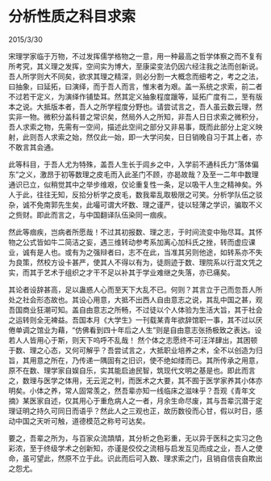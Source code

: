 # 分析性质之科目求索
2015/3/30

宋理学家临于万物，不过发挥儒学格物之一意，用一种最高之哲学体察之而不复有所考究，其义理之发挥，空间实为博大，至康梁变法仍因六经注我之法而创新说。吾人所学则大不同矣，欲求其理之精深，则必分割一大概念而细考之，考之之法，曰抽象，曰延拓，曰演绎，而于吾人而言，惟末者为艰。盖一系统之求索，前二者不过若干定义，为演绎作铺垫耳。然其定义抽象程度躐等，延拓广度有二，至有版本之说。大抵版本者，吾人之所学程度分野也。请尝试言之，吾人虽云数云理，然实非一物。微积分盖科普之常识矣，然局外人之所知，非吾人日日求索之微积分，吾人求索之物，先需有一空间，描述此空间之部分又非易事，既而此部分上定义映射，此则吾人求索之始，然仅此一始，即一大学问矣，日日销晚自习于其上者，亦不敢言其会通。

此等科目，于吾人尤为特殊，盖吾人生长于闾乡之中，入学前不通科氏力“落体偏东”之义，激昂于初等数理之皮毛而入此圣门不顾，亦曷故哉？及至一二年中数理通识已立，似稍觉其中之举步维艰，仅论重复性一条，足以吸干人生之精神矣。外人于此，往往无知，反拾分析学之皮毛，数我辈乱取极限之可笑。分析学队伍之驳杂，诚不免南郭先生矣，此嘬可谓大坏数、理之谨严，徒以轻薄之学识，骗取不义之赀财。即此而言之，与中国翻译队伍染同一痼疾。

然此等痼疾，岂病者所愿哉！不过其初报数、理之志，于时间流变中殆尽耳。其怀物之公式皆如牛二简洁之妄，遇三维转动参考系加离心加科氏之挫，转而虚应课业，诚有是人也。或有为之强辩者曰，志不在此，当准其另则他途，如转系亦不失为良策，然校方设卡甚严，使其人不得以有为，徒厕迹于数、理院系以行混文凭之实，而其于艺术于组织之才干不足以补其于学业难继之失落，亦已痛矣。

其论者设辞甚高，足以蛊惑人心而至天下大乱不已。何则？其言立于己而忽吾人所处之社会形态故也。其设心用意，大抵不出西人自由意志之说，其乱中国之甚，观吾国商业狂潮可知。盖自由意志之所畅，不过徒以个人体验为生活大旨，其于社会之运转则全无裨益。吾国本月《大学生》一刊载某青年欲辞馆职一事，其不过以厌倦单调之馆业为藉，“仿佛看到四十年后之人生”则是自由意志张扬极致之表达。设若人人皆用心于斯，则天下呜呼不乱哉！
然个体之志愿终不可汪洋肆出，其困顿于数、理之心态，又何可解乎？吾尝试言之，大抵职业培养之术，全不以创造为归旨，其用意之所在，乃传递一隅固有之旧识，使不绝如缕而已。其所传承之用意，原不在数、理学家自娱自乐，实其能启迪民智，筑现代文明之基是也。即此而言之，数理与医学之体用，无云泥之判，而医术之大要，其不囿于医学家养其小体亦明矣。小体之养，常人固常羡之，然吾辈亦知一线临床之滋味乎？吾观《青年文摘》某医家自述，仅其用心于重危病人之一者，月余生命尽废，其与吾辈沉潜于定理证明之持久可同日而语乎？然此人之三观也正，故历数役而心甘，假以时日，感动中国之天听可触，道德模范之称号可达矣。

要之，吾辈之所为，与百家众流頡頏，其分析之色彩重，无以异于医科之实习之色彩浓，至于终级学术之创新知，亦谨是佼佼之流相与启发互见而成之业，吾人之使命，虽可望此，然原不立于此。识此而后可入数、理求索之门，且销自信丧自欺出之怨尤。


